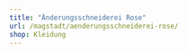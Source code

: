 ```yaml
---
title: "Änderungsschneiderei Rose"
url: /magstadt/aenderungsschneiderei-rose/
shop: Kleidung
---
```

